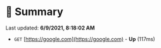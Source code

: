 # 📖 Summary
Last updated: **6/9/2021, 8:18:02 AM**

- `GET` [https://google.com](https://google.com) - **Up** (117ms)
